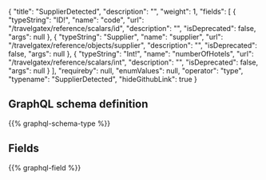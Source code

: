 {
  "title": "SupplierDetected",
  "description": "",
  "weight": 1,
  "fields": [
    {
      "typeString": "ID!",
      "name": "code",
      "url": "/travelgatex/reference/scalars/id",
      "description": "",
      "isDeprecated": false,
      "args": null
    },
    {
      "typeString": "Supplier",
      "name": "supplier",
      "url": "/travelgatex/reference/objects/supplier",
      "description": "",
      "isDeprecated": false,
      "args": null
    },
    {
      "typeString": "Int!",
      "name": "numberOfHotels",
      "url": "/travelgatex/reference/scalars/int",
      "description": "",
      "isDeprecated": false,
      "args": null
    }
  ],
  "requireby": null,
  "enumValues": null,
  "operator": "type",
  "typename": "SupplierDetected",
  "hideGithubLink": true
}
## GraphQL schema definition

{{% graphql-schema-type %}}

## Fields

{{% graphql-field %}}
